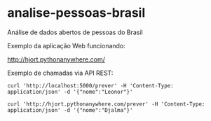 # analise-pessoas-brasil
Análise de dados abertos de pessoas do Brasil

Exemplo da aplicação Web funcionando:

http://hjort.pythonanywhere.com/


Exemplo de chamadas via API REST:

```
curl 'http://localhost:5000/prever' -H 'Content-Type: application/json' -d '{"nome":"Leonor"}'

curl 'http://hjort.pythonanywhere.com/prever' -H 'Content-Type: application/json' -d '{"nome":"Djalma"}'
```
